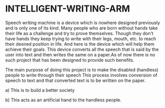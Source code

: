 # INTELLIGENT-WRITING-ARM

Speech writing machine is a device which is nowhere designed previously and is only one of its kind. Many people who are born without hands take their life as a challenge and try to prove themselves. Though they don’t have hands they keep trying to write with their legs, mouth, etc. to reach their desired position in life. 
And here is the device which will help them achieve their goals. This device converts all the speech that is said by the user into text and then writes the same on a paper.As of 
now there is no such project that has been designed to provide such benefits.


The main purpose of doing this project is to make the disabled (handless) people to write through their speech
This process involves conversion of speech to text and that converted text is to be written on the paper.
	
  a) This is to build a better society
  
  b) This acts as an artificial hand to the handless people.
